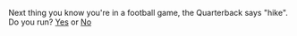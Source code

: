 Next thing you know you're in a football game, the Quarterback says "hike". Do you run? 
[Yes](t-Run.md) or [No](Dont_Run.md)  
